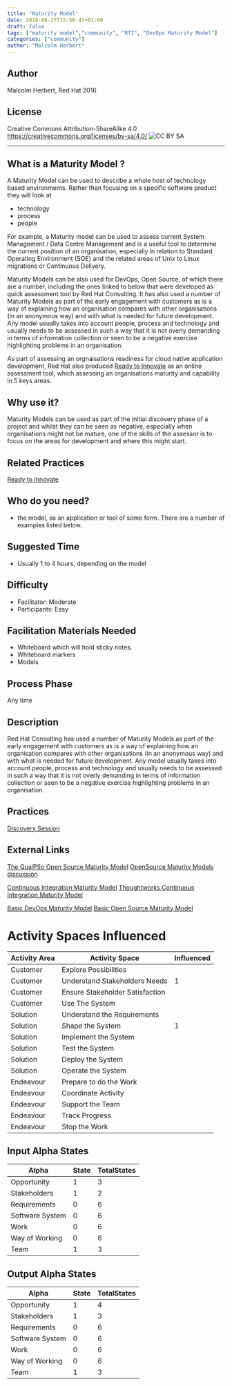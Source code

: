 ```yaml
---
title: "Maturity Model"
date: 2018-06-27T15:56:47+01:00
draft: false
tags: ["maturity model","community", "RTI", "DevOps Maturity Model"]
categories: ["community"]
author: "Malcolm Herbert"
---
```


## Author
Malcolm Herbert, Red Hat 2016
## License
Creative Commons Attribution-ShareAlike 4.0
https://creativecommons.org/licenses/by-sa/4.0/
![CC BY SA](https://licensebuttons.net/l/by-sa/3.0/88x31.png)

----------


## What is a Maturity Model ?

A Maturity Model can be used to describe a whole host of technology based environments. Rather than focusing on a specific software product they will look at
- technology
- process
- people

For example, a Maturity model can be used to assess current System Management / Data Centre Management and is a useful tool to determine the current position of an organisation, especially in relation to Standard Operating Environment (SOE) and the related areas of Unix to Linux migrations or Continuous Delivery.

Maturity Models can be also used for DevOps, Open Source, of which there are a number, including the ones linked to below that were developed as quick assessment tool by Red Hat Consulting.  It has also used a number of Maturity Models as part of the early engagement with customers as is a way of explaining how an organisation compares with other organisations (in an anonymous way) and with what is needed for future development. Any model usually takes into account people, process and technology and usually needs to be assessed in such a way that it is not overly demanding in terms of information collection or seen to be a negative exercise highlighting problems in an organisation.

As part of assessing an orgnaisations readiness for cloud native application development, Red Hat also produced [Ready to Innovate](http://www.ready-to-innovate.com) as an online assessment tool, which assessing an organisations maturity and capability in 5 keys areas.  

## Why use  it?

Maturity Models can be used as part of the initial discovery phase of a project and whilst they can be seen as negative, especially when organisations might not be mature, one of the skills of the assessor is to focus on the areas for development and where this might start.

## Related Practices

[Ready to Innovate](http://openessence.io/practices/rti.html)

## Who do you need?

- the model, as an application or tool of some form. There are a number of examples listed below.

## Suggested Time

- Usually 1 to 4 hours, depending on the model

## Difficulty
- Facilitator: Moderate
- Participants: Easy


## Facilitation Materials Needed

- Whiteboard which will hold sticky notes.
- Whiteboard markers
- Models

## Process Phase
Any time
## Description


Red Hat Consulting has used a number of Maturity Models as part of the early engagement with customers as is a way of explaining how an organisation compares with other organisations (in an anonymous way) and with what is needed for future development. Any model usually takes into account people, process and technology and usually needs to be assessed in such a way that it is not overly demanding in terms of information collection or seen to be a negative exercise highlighting problems in an organisation.

## Practices
[Discovery Session](http://openessence.io/practices/discovery-session.md)

## External Links
[The QualPSo Open Source Maturity Model](https://en.wikipedia.org/wiki/OpenSource_Maturity_Model)
[OpenSource Maturity Models discussion](https://www.cigital.com/blog/open-source-and-software-maturity-models/)

[Continuous Integration Maturity Model](http://www.infoq.com/articles/Continuous-Delivery-Maturity-Model)
[Thoughtworks Continuous Integration Maturity Model](http://info.thoughtworks.com/rs/thoughtworks2/images/continuous_delivery_a_maturity_assessment_modelfinal.pdf)

[Basic DevOps Maturity Model](https://docs.google.com/spreadsheets/d/1FpcoETbEXlrrzoRZFn9A8EjWGHLInJ3C6exn_uwjLKU/edit?usp=sharing)
[Basic Open Source Maturity Model](https://docs.google.com/spreadsheets/d/14jcoh9o1HoYKzFpqvrgVtBCEjQv1-OoysOuR66erqFU/edit?usp=sharing)

# Activity Spaces Influenced

| Activity Area | Activity Space | Influenced |
|---------------|----------------|------------|
|Customer|Explore Possibilities||
|Customer|Understand Stakeholders Needs|1|
|Customer|Ensure Stakeholder Satisfaction||
|Customer|Use The System||
|Solution|Understand the Requirements||
|Solution|Shape the System|1|
|Solution|Implement the System||
|Solution|Test the System||
|Solution|Deploy the System||
|Solution|Operate the System||
|Endeavour|Prepare to do the Work||
|Endeavour|Coordinate Activity||
|Endeavour|Support the Team||
|Endeavour|Track Progress||
|Endeavour|Stop the Work||

## Input Alpha States
Alpha | State | TotalStates
---| --- | ---
Opportunity|1|3
Stakeholders|1|2
Requirements|0|6
Software System|0|6
Work|0|6
Way of Working|0|6
Team|1|3

## Output Alpha States
Alpha | State | TotalStates
---| --- | ---
Opportunity|1|4
Stakeholders|1|3
Requirements|0|6
Software System|0|6
Work|0|6
Way of Working|0|6
Team|1|3
